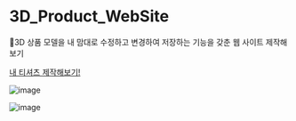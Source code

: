 # 3D_Product_WebSite
🎨3D 상품 모델을 내 맘대로 수정하고 변경하여 저장하는 기능을 갖춘 웹 사이트 제작해보기

[내 티셔츠 제작해보기!](https://3-d-product-web-site.vercel.app/)

![image](https://user-images.githubusercontent.com/46777310/233382286-d3806b04-11a7-48b1-8a08-d3d408b407d0.png)

![image](https://user-images.githubusercontent.com/46777310/233383127-f9981787-a63f-4964-a143-c267351ea61d.png)

